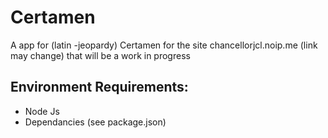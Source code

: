 # Certamen
A app for (latin -jeopardy) Certamen for the site chancellorjcl.noip.me (link may change) that will be a work in progress

## Environment Requirements:
* Node Js
* Dependancies (see package.json)
